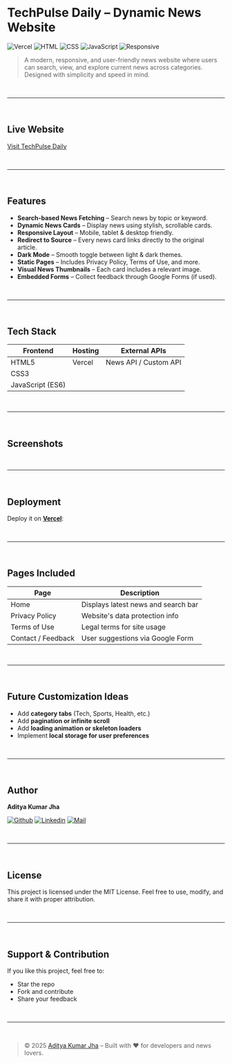 
# TechPulse Daily – Dynamic News Website

![Vercel](https://img.shields.io/badge/Hosted%20on%20Vercel-black?logo=vercel&logoColor=white)
![HTML](https://img.shields.io/badge/HTML&205-orange?logo=html5&logoColor=white)
![CSS](https://img.shields.io/badge/CSS%203-blue?logo=css3&logoColor=white)
![JavaScript](https://img.shields.io/badge/JavaScript-yellow?logo=javascript&logoColor=white)
![Responsive](https://img.shields.io/badge/Layout-Responsive-brightgreen)

> A modern, responsive, and user-friendly news website where users can search, view, and explore current news across categories. Designed with simplicity and speed in mind.

<br>
<hr>
<br>

##  Live Website

[Visit TechPulse Daily](https://tech-pulse-daily.vercel.app/)

<br>
<hr>
<br>

## Features

- **Search-based News Fetching** – Search news by topic or keyword.
- **Dynamic News Cards** – Display news using stylish, scrollable cards.
- **Responsive Layout** – Mobile, tablet & desktop friendly.
- **Redirect to Source** – Every news card links directly to the original article.
- **Dark Mode** – Smooth toggle between light & dark themes.
- **Static Pages** – Includes Privacy Policy, Terms of Use, and more.
- **Visual News Thumbnails** – Each card includes a relevant image.
- **Embedded Forms** – Collect feedback through Google Forms (if used).

<br>
<hr>
<br>

## Tech Stack

| Frontend | Hosting | External APIs |
|----------|---------|---------------|
| HTML5    | Vercel  | News API / Custom API |
| CSS3     |         |               |
| JavaScript (ES6) |         |               |

<br>
<hr>
<br>

## Screenshots



<br>
<hr>
<br>


## Deployment

Deploy it on **[Vercel](https://vercel.com/)**:


<br>
<hr>
<br>

##  Pages Included

| Page               | Description                         |
| ------------------ | ----------------------------------- |
| Home               | Displays latest news and search bar |
| Privacy Policy     | Website's data protection info      |
| Terms of Use       | Legal terms for site usage          |
| Contact / Feedback | User suggestions via Google Form    |

<br>
<hr>
<br>

##  Future Customization Ideas

* Add **category tabs** (Tech, Sports, Health, etc.)
* Add **pagination or infinite scroll**
* Add **loading animation or skeleton loaders**
* Implement **local storage for user preferences**

<br>
<hr>
<br>

##  Author

**Aditya Kumar Jha**

[![Github](https://img.shields.io/badge/Github-000000?logo=github&logoColor=blueviolet)](https://github.com/technical-aditya-rathore)
[![Linkedin](https://img.shields.io/badge/Linkedin-000000?logo=linkedin&logoColor=blueviolet)](https://www.linkedin.com/in/adityakumarjha999)
[![Mail](https://img.shields.io/badge/Mail-000000?logo=gmail&logoColor=blueviolet)](mailto:adityatechno663@gmail.com)

<br>
<hr>
<br>

##  License

This project is licensed under the MIT License.
Feel free to use, modify, and share it with proper attribution.

<br>
<hr>
<br>

## Support & Contribution

If you like this project, feel free to:

* Star the repo
* Fork and contribute
* Share your feedback

<br>
<hr>
<br>

> © 2025 [Aditya Kumar Jha](https://github.com/technical-aditya-rathore) – Built with ❤️ for developers and news lovers.

